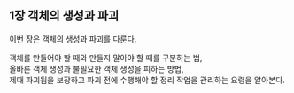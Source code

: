 ## 1장 객체의 생성과 파괴

이번 장은 객체의 생성과 파괴를 다룬다.

객체를 만들어야 할 때와 만들지 말아야 할 때를 구분하는 법,  
올바른 객체 생성과 불필요한 객체 생성을 피하는 방법,  
제때 파괴됨을 보장하고 파괴 전에 수행해야 할 정리 작업을 관리하는 요령을 알아본다.

